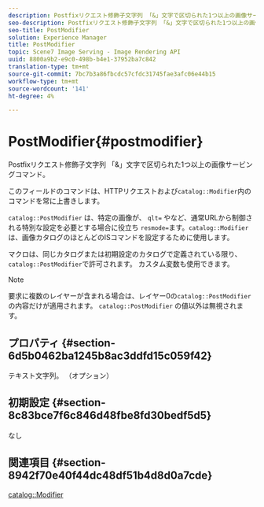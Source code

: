```yaml
---
description: Postfixリクエスト修飾子文字列 「&」文字で区切られた1つ以上の画像サービングコマンド。
seo-description: Postfixリクエスト修飾子文字列 「&」文字で区切られた1つ以上の画像サービングコマンド。
seo-title: PostModifier
solution: Experience Manager
title: PostModifier
topic: Scene7 Image Serving - Image Rendering API
uuid: 8800a9b2-e9c0-498b-b4e1-37952ba7c842
translation-type: tm+mt
source-git-commit: 7bc7b3a86fbcdc57cfdc31745fae3afc06e44b15
workflow-type: tm+mt
source-wordcount: '141'
ht-degree: 4%

---
```



# PostModifier{#postmodifier}

Postfixリクエスト修飾子文字列 「&amp;」文字で区切られた1つ以上の画像サービングコマンド。

このフィールドのコマンドは、HTTPリクエストおよび`catalog::Modifier`内のコマンドを常に上書きします。

`catalog::PostModifier` は、特定の画像が、 `qlt=` やなど、通常URLから制御される特別な設定を必要とする場合に役立ち `resmode=`ます。`catalog::Modifier` は、画像カタログのほとんどのISコマンドを設定するために使用します。

マクロは、同じカタログまたは初期設定のカタログで定義されている限り、`catalog::PostModifier`で許可されます。 カスタム変数も使用できます。

>[!NOTE]
>
>要求に複数のレイヤーが含まれる場合は、レイヤー0の`catalog::PostModifier`の内容だけが適用されます。 `catalog::PostModifier` の値以外は無視されます。

## プロパティ {#section-6d5b0462ba1245b8ac3ddfd15c059f42}

テキスト文字列。 （オプション）

## 初期設定 {#section-8c83bce7f6c846d48fbe8fd30bedf5d5}

なし

## 関連項目 {#section-8942f70e40f44dc48df51b4d8d0a7cde}

[catalog::Modifier](../../../../../../is-api/image-catalog/image-serving-api-ref/c-image-catalog-reference/c-image-svg-data-reference/c-image-data-reference/r-modifier-cat.md#reference-d2c6884b3a2248fab81a112d27969834)
